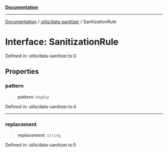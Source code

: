 [**Documentation**](../../../README.md)

***

[Documentation](../../../README.md) / [utils/data-sanitizer](../README.md) / SanitizationRule

# Interface: SanitizationRule

Defined in: utils/data-sanitizer.ts:3

## Properties

### pattern

> **pattern**: `RegExp`

Defined in: utils/data-sanitizer.ts:4

***

### replacement

> **replacement**: `string`

Defined in: utils/data-sanitizer.ts:5
